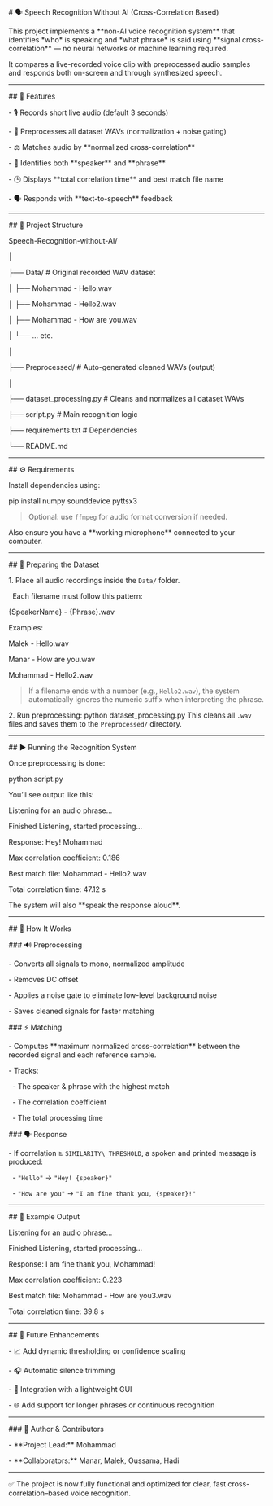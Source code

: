 \# 🗣️ Speech Recognition Without AI (Cross-Correlation Based)



This project implements a \*\*non-AI voice recognition system\*\* that identifies \*who\* is speaking and \*what phrase\* is said using \*\*signal cross-correlation\*\* — no neural networks or machine learning required.



It compares a live-recorded voice clip with preprocessed audio samples and responds both on-screen and through synthesized speech.



---



\## 🎯 Features



\- 🎙️ Records short live audio (default 3 seconds)  

\- 🧹 Preprocesses all dataset WAVs (normalization + noise gating)  

\- ⚖️ Matches audio by \*\*normalized cross-correlation\*\*  

\- 🧍 Identifies both \*\*speaker\*\* and \*\*phrase\*\*  

\- 🕒 Displays \*\*total correlation time\*\* and best match file name  

\- 🗣️ Responds with \*\*text-to-speech\*\* feedback  



---



\## 📂 Project Structure



Speech-Recognition-without-AI/

│

├── Data/ # Original recorded WAV dataset

│ ├── Mohammad - Hello.wav

│ ├── Mohammad - Hello2.wav

│ ├── Mohammad - How are you.wav

│ └── ... etc.

│

├── Preprocessed/ # Auto-generated cleaned WAVs (output)

│

├── dataset\_processing.py # Cleans and normalizes all dataset WAVs

├── script.py # Main recognition logic

├── requirements.txt # Dependencies

└── README.md



---



\## ⚙️ Requirements



Install dependencies using:


pip install numpy sounddevice pyttsx3



> Optional: use `ffmpeg` for audio format conversion if needed.



Also ensure you have a \*\*working microphone\*\* connected to your computer.



---



\## 🧩 Preparing the Dataset



1\. Place all audio recordings inside the `Data/` folder.  

&nbsp;  Each filename must follow this pattern:


{SpeakerName} - {Phrase}.wav



Examples:

Malek - Hello.wav

Manar - How are you.wav

Mohammad - Hello2.wav



> If a filename ends with a number (e.g., `Hello2.wav`), the system automatically ignores the numeric suffix when interpreting the phrase.



2\. Run preprocessing:
python dataset\_processing.py
This cleans all `.wav` files and saves them to the `Preprocessed/` directory.



---



\## ▶️ Running the Recognition System



Once preprocessing is done:


python script.py



You’ll see output like this:


Listening for an audio phrase...

Finished Listening, started processing...

Response: Hey! Mohammad

Max correlation coefficient: 0.186

Best match file: Mohammad - Hello2.wav

Total correlation time: 47.12 s



The system will also \*\*speak the response aloud\*\*.



---



\## 🧠 How It Works



\### 🔊 Preprocessing

\- Converts all signals to mono, normalized amplitude  

\- Removes DC offset  

\- Applies a noise gate to eliminate low-level background noise  

\- Saves cleaned signals for faster matching



\### ⚡ Matching

\- Computes \*\*maximum normalized cross-correlation\*\* between the recorded signal and each reference sample.  

\- Tracks:

&nbsp; - The speaker \& phrase with the highest match

&nbsp; - The correlation coefficient

&nbsp; - The total processing time



\### 🗣️ Response

\- If correlation ≥ `SIMILARITY\_THRESHOLD`, a spoken and printed message is produced:

&nbsp; - `"Hello"` → `"Hey! {speaker}"`

&nbsp; - `"How are you"` → `"I am fine thank you, {speaker}!"`



---



\## 🔬 Example Output

Listening for an audio phrase...

Finished Listening, started processing...

Response: I am fine thank you, Mohammad!

Max correlation coefficient: 0.223

Best match file: Mohammad - How are you3.wav

Total correlation time: 39.8 s



---



\## 🚀 Future Enhancements



\- 📈 Add dynamic thresholding or confidence scaling  

\- 🎧 Automatic silence trimming  

\- 🧩 Integration with a lightweight GUI  

\- 🌐 Add support for longer phrases or continuous recognition  



---



\### 🏁 Author \& Contributors

\- \*\*Project Lead:\*\* Mohammad  

\- \*\*Collaborators:\*\* Manar, Malek, Oussama, Hadi  



---



✅ The project is now fully functional and optimized for clear, fast cross-correlation–based voice recognition.















